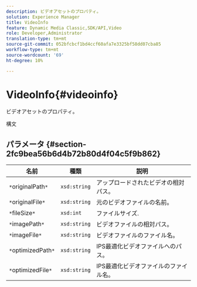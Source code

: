 ```yaml
---
description: ビデオアセットのプロパティ。
solution: Experience Manager
title: VideoInfo
feature: Dynamic Media Classic,SDK/API,Video
role: Developer,Administrator
translation-type: tm+mt
source-git-commit: 052bfcbcf1bd4ccf60afa7e3325bf58dd07cba85
workflow-type: tm+mt
source-wordcount: '69'
ht-degree: 10%

---
```



# VideoInfo{#videoinfo}

ビデオアセットのプロパティ。

構文

## パラメータ {#section-2fc9bea56b6d4b72b80d4f04c5f9b862}

| 名前 | 種類 | 説明 |
|---|---|---|
| `*`originalPath`*` | `xsd:string` | アップロードされたビデオの相対パス。 |
| `*`originalFile`*` | `xsd:string` | 元のビデオファイルの名前。 |
| `*`fileSize`*` | `xsd:int` | ファイルサイズ. |
| `*`imagePath`*` | `xsd:string` | ビデオファイルの相対パス。 |
| `*`imageFile`*` | `xsd:string` | ビデオファイルのファイル名。 |
| `*`optimizedPath`*` | `xsd:string` | IPS最適化ビデオファイルへのパス。 |
| `*`optimizedFile`*` | `xsd:string` | IPS最適化ビデオファイルのファイル名。 |

